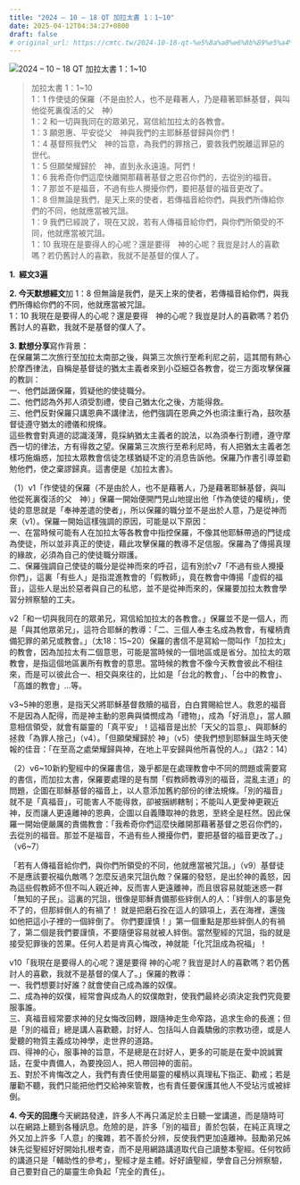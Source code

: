 ```yaml
---
title: "2024 – 10 – 18 QT 加拉太書 1：1~10"
date: 2025-04-12T04:34:27+0800
draft: false
# original_url: https://cmtc.tw/2024-10-18-qt-%e5%8a%a0%e6%8b%89%e5%a4%aa%e6%9b%b8-1%ef%bc%9a110
---
```


![2024 – 10 – 18 QT 加拉太書 1：1~10](/images/qt.jpg  "2024 – 10 – 18 QT 加拉太書 1：1~10")

> 加拉太書 1：1~10  
> 1：1 作使徒的保羅（不是由於人，也不是藉著人，乃是藉著耶穌基督，與叫他從死裏復活的父　神）  
> 1：2 和一切與我同在的眾弟兄，寫信給加拉太的各教會。  
> 1：3 願恩惠、平安從父　神與我們的主耶穌基督歸與你們！  
> 1：4 基督照我們父　神的旨意，為我們的罪捨己，要救我們脫離這罪惡的世代。  
> 1：5 但願榮耀歸於　神，直到永永遠遠。阿們！  
> 1：6 我希奇你們這麼快離開那藉著基督之恩召你們的，去從別的福音。  
> 1：7 那並不是福音，不過有些人攪擾你們，要把基督的福音更改了。  
> 1：8 但無論是我們，是天上來的使者，若傳福音給你們，與我們所傳給你們的不同，他就應當被咒詛。  
> 1：9 我們已經說了，現在又說，若有人傳福音給你們，與你們所領受的不同，他就應當被咒詛。  
> 1：10 我現在是要得人的心呢？還是要得　神的心呢？我豈是討人的喜歡嗎？若仍舊討人的喜歡，我就不是基督的僕人了。

**1.  經文3遍**

**2. 今天默想經文**加 1：8 但無論是我們，是天上來的使者，若傳福音給你們，與我們所傳給你們的不同，他就應當被咒詛。  
1：10 我現在是要得人的心呢？還是要得　神的心呢？我豈是討人的喜歡嗎？若仍舊討人的喜歡，我就不是基督的僕人了。

**3. 默想分享**寫作背景：  
在保羅第二次旅行至加拉太南部之後，與第三次旅行至希利尼之前，這其間有熱心於摩西律法，自稱是基督徒的猶太主義者來到小亞細亞各教會，從三方面攻擊保羅的教訓：  
一、他們詆譭保羅，質疑他的使徒職分。  
二、他們認為外邦人須受割禮，使自己猶太化之後，方能得救。  
三、他們反對保羅只講恩典不講律法，他們強調在恩典之外也須注重行為，鼓吹基督徒遵守猶太的禮儀和規條。  
這些教會對真道的認識淺薄，竟採納猶太主義者的說法，以為須奉行割禮，遵守摩西一切的律法，方有得救之望。保羅第三次旅行至希利尼時，有人把猶太主義者怎樣巧施煽惑，加拉太眾教會信徒怎樣猶疑不定的消息告訴他。保羅乃作書引導並勸勉他們，使之棄謬歸真。這書便是《加拉太書》。

（1）v1「作使徒的保羅（不是由於人，也不是藉著人，乃是藉著耶穌基督，與叫他從死裏復活的父　神）」保羅一開始便開門見山地提出他「作為使徒的權柄」，使徒的意思就是「奉神差遣的使者」，所以保羅的職分並不是出於人意，乃是從神而來（v1）。保羅一開始這樣強調的原因，可能是以下原因：  
一、在當時候可能有人在加拉太等各教會中指控保羅，不像其他耶穌帶過的門徒成為使徒，所以並非真正的使徒，藉此攻擊保羅的教導不足信服。保羅為了傳揚真理的緣故，必須為自己的使徒職分辯護。  
二、保羅強調自己使徒的職分是從神而來的呼召，這有別於v7「不過有些人攪擾你們」，這裏「有些人」是指混進教會的「假教師」，竟在教會中傳揚「虛假的福音」，這些人是出於惡者與自己的私慾，並不是從神而來的，保羅要加拉太教會學習分辨察驗的工夫。

v2「和一切與我同在的眾弟兄，寫信給加拉太的各教會。」保羅並不是一個人，而是「與其他眾弟兄」，這符合耶穌的教導：「二、三個人奉主名成為教會，有權柄責備犯罪的弟兄或教會。」（太18：15~20）保羅的書信不是寫給一間叫作「加拉太」的教會，因為加拉太有二個意思，可能是當時候的一個地區或是省分。加拉太的眾教會，是指這個地區裏所有教會的意思。當時候的教會不像今天教會彼此不相往來，而是可以彼此合一、相交與來往的，比如是「台北的教會」、「台中的教會」、「高雄的教會」…等。

v3~5神的恩惠，是指天父將耶穌基督救贖的福音，白白賞賜給世人。救恩的福音不是因為人配得，而是神主動的恩典與憐憫成為「禮物」，成為「好消息」，當人願意相信領受，就會有屬靈的「真平安」！這福音是出於「天父的旨意」、與耶穌的拯救「為罪人捨己」（v4）。「但願榮耀歸於 神」（v5）使我們想到耶穌誕生時天使報的佳音：「在至高之處榮耀歸與神，在地上平安歸與他所喜悅的人。」（路2：14）

（2）v6~10新約聖經中的保羅書信，幾乎都是在處理教會中不同的問題或需要寫的書信，而加拉太書，保羅要處理的是有關「假教師教導別的福音，混亂主道」的問題，企圖在耶穌基督的福音上，以人意添加舊約部份的律法規條。「別的福音」就不是「真福音」，可能害人不能得救，卻被捆綁轄制；不能叫人更愛神更親近神，反而讓人更遠離神的恩典，企圖以自義賺取神的救恩，至終全是枉然。因此保羅一開始便嚴厲的責備教會：「我希奇你們這麼快離開那藉著基督之恩召你們的，去從別的福音。那並不是福音，不過有些人攪擾你們，要把基督的福音更改了。」（v6~7）

「若有人傳福音給你們，與你們所領受的不同，他就應當被咒詛。」（v9）基督徒不是應該要祝福仇敵嗎？怎麼反過來咒詛仇敵？保羅的發怒，是出於神的義怒，因為這些假教師不但不叫人親近神，反而害人更遠離神，而且很容易就能迷惑一群「無知的子民」。這裏的咒詛，很像是耶穌責備那些絆倒人的人：「絆倒人的事是免不了的，但那絆倒人的有禍了！ 就是把磨石拴在這人的頸項上，丟在海裡，還強如他把這小子裡的一個絆倒了。 你們要謹慎！」第一個重點是那些絆倒人的有禍了，第二個是我們要謹慎，不要隨便容易就被人絆倒。當然聖經的咒詛，指的就是接受犯罪後的苦果。任何人若是肯真心悔改，神就能「化咒詛成為祝福」！

v10「我現在是要得人的心呢？還是要得 神的心呢？我豈是討人的喜歡嗎？若仍舊討人的喜歡，我就不是基督的僕人了。」保羅的教導：  
一、我們想要討好誰？就會使自己成為誰的奴僕。  
二、成為神的奴僕，經常會與成為人的奴僕敵對，使我們最終必須決定我們究竟要服事誰。  
三、真福音經常要求神的兒女悔改回轉，跟隨神走生命窄路，追求生命的長進；但是「別的福音」總是講人喜歡聽，討好人、包括叫人自義驕傲的宗教功德，或是人愛聽的物質主義成功神學，走世界的道路。  
四、得神的心，服事神的旨意，不是總是在討好人，更多的可能是在愛中說誠實話，在愛中責備人，為要挽回人，把人帶回神的面前。  
五、對於不肯悔改之人，我們有責任使用屬靈的權柄以真理私下指正、勸戒；若是屢勸不聽，我們只能把他們交給神來管教，也有責任要保護其他人不受玷污或被絆倒。

**4. 今天的回應**今天網路發達，許多人不再只滿足於主日聽一堂講道，而是隨時可以在網路上聽到各種訊息。危險的是，許多「別的福音」善於包裝，在純正真理之外又加上許多「人意」的攙雜，若不善於分辨，反使我們更加遠離神。鼓勵弟兄姊妹先從聖經好好開始扎根考查，而不是用網路講道取代自己讀整本聖經。任何牧師的講道只是「輔助性的參考」，聖經才是主體。好好讀聖經，學會自己分辨察驗，自己要對自己的屬靈生命負起「完全的責任」。